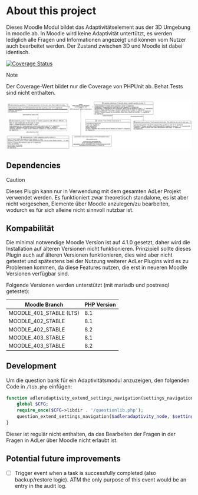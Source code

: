 # About this project

Dieses Moodle Modul bildet das Adaptivitätselement aus der 3D Umgebung in moodle ab.
In Moodle wird keine Adaptivität untertützt, es werden lediglich alle Fragen und Informationen angezeigt
und können vom Nutzer auch bearbeitet werden. Der Zustand zwischen 3D und Moodle ist dabei identisch.

[![Coverage Status](https://coveralls.io/repos/github/ProjektAdLer/MoodlePluginModAdleradaptivity/badge.svg?branch=main)](https://coveralls.io/github/ProjektAdLer/MoodlePluginModAdleradaptivity?branch=main)
> [!NOTE]  
> Der Coverage-Wert bildet nur die Coverage von PHPUnit ab. Behat Tests sind nicht enthalten.



![database diagram](db_diagram.png)

## Dependencies
> [!CAUTION]
> Dieses Plugin kann nur in Verwendung mit dem gesamten AdLer Projekt verwendet werden. Es funktioniert zwar theoretisch standalone,
> es ist aber nicht vorgesehen, Elemente über Moodle anzulegen/zu bearbeiten, wodurch es für sich alleine nicht sinnvoll nutzbar ist. 


## Kompabilität
Die minimal notwendige Moodle Version ist auf 4.1.0 gesetzt, daher wird die Installation auf älteren Versionen nicht funktionieren.
Prinzipiell sollte dieses Plugin auch auf älteren Versionen funktionieren, dies wird aber nicht getestet und spätestens bei der
Nutzung weiterer AdLer Plugins wird es zu Problemen kommen, da diese Features nutzen, die erst in neueren Moodle Versionen verfügbar sind.

Folgende Versionen werden unterstützt (mit mariadb und postresql getestet):

| Moodle Branch           | PHP Version |
|-------------------------|-------------|
| MOODLE_401_STABLE (LTS) | 8.1         |
| MOODLE_402_STABLE       | 8.1         |
| MOODLE_402_STABLE       | 8.2         |
| MOODLE_403_STABLE       | 8.1         |
| MOODLE_403_STABLE       | 8.2         |

## Development
Um die question bank für ein Adaptivitätsmodul anzuzeigen, den folgenden Code in `/lib.php` einfügen:
```php
function adleradaptivity_extend_settings_navigation(settings_navigation $settings, navigation_node $adleradaptivity_node) {
    global $CFG;
    require_once($CFG->libdir . '/questionlib.php');
    question_extend_settings_navigation($adleradaptivity_node, $settings->get_page()->cm->context);
}
```
Dieser ist regulär nicht enthalten, da das Bearbeiten der Fragen in der Fragen in AdLer über Moodle nicht erlaubt ist.

## Potential future improvements
- [ ] Trigger event when a task is successfully completed (also backup/restore logic). ATM the only purpose of this event would be an entry in the audit log.
